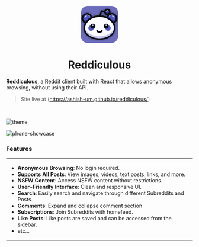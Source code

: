 <p align="center"><img src="/public/icon_big.png" width="100" alt="Reddiculous Logo"></p>

<div align="center">
<h1>Reddiculous</h1>
</div>

**Reddiculous**, a Reddit client built with React that allows anonymous browsing, without using their API.

> Site live at (https://ashish-um.github.io/reddiculous/)

<br/>

![theme](https://github.com/ashish-um/reddiculous/assets/83769253/ac99e61b-9b6c-40a6-8520-ba62c79e81e6)

![phone-showcase](https://github.com/ashish-um/reddiculous/assets/83769253/b77c192f-769f-4f90-81b2-cead10c15d15)


### Features

<table>
<tr>
<td>
  
- **Anonymous Browsing**: No login required.
- **Supports All Posts**: View images, videos, text posts, links, and more.
- **NSFW Content**: Access NSFW content without restrictions.
- **User-Friendly Interface**: Clean and responsive UI.
- **Search**: Easily search and navigate through different Subreddits and Posts.
- **Comments**: Expand and collapse comment section
- **Subscriptions**: Join Subreddits with homefeed.
- **Like Posts**: Like posts are saved and can be accessed from the sidebar.
- etc...

</td>
</tr>
</table>

